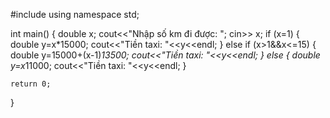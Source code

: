 #include <iostream>
using namespace std;

int main() {
    double x;
    cout<<"Nhập số km đi được: ";
    cin>> x;
    if (x=1) {
        double y=x*15000;
        cout<<"Tiền taxi: "<<y<<endl;
    }
    else if (x>1&&x<=15) {
        double y=15000+(x-1)*13500;
        cout<<"Tiền taxi: "<<y<<endl;
    }
    else {
        double y=x*11000;
        cout<<"Tiền taxi: "<<y<<endl;
    }

    return 0;
}
